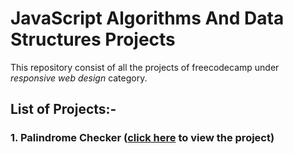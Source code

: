 # JavaScript Algorithms And Data Structures Projects

This repository consist of all the projects of freecodecamp under _responsive web design_ category.

## List of Projects:-

### 1. Palindrome Checker ([click here](https://github.com/rishavpandey43/FreeCodeCamp-Projects/tree/master/02-javaScript-algorithms-and-data-structures-projects/1-palindrome-checker) to view the project)

<!-- ### 2. Survey Form ([click here](https://github.com/rishavpandey43/FreeCodeCamp-Projects/tree/master/01-responsive-web-design-projects/2-Survey-Form) to view the project)

### 3. Product Landing Page ([click here](https://github.com/rishavpandey43/FreeCodeCamp-Projects/tree/master/01-responsive-web-design-projects/3-Product-Landing) to view the project)

### 4. Technical Documentation Page ([click here](https://github.com/rishavpandey43/FreeCodeCamp-Projects/tree/master/01-responsive-web-design-projects/4-Technical-Documentation-Page) to view the project)

### 5. Personal Portfolio Webpage ([click here](https://github.com/rishavpandey43/FreeCodeCamp-Projects/tree/master/01-responsive-web-design-projects/5-Personal-Portfolio-Webpage) to view the project) -->
